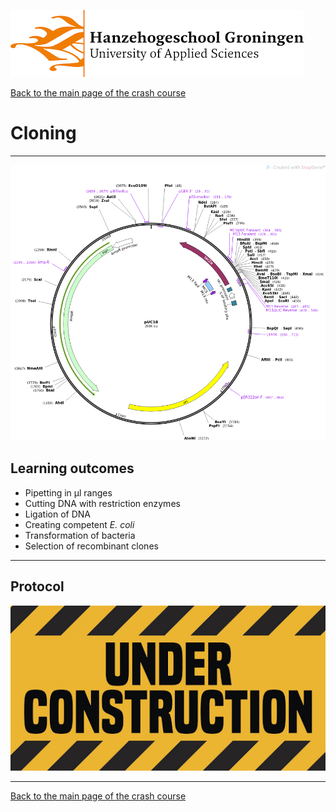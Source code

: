 ![Hanze](../hanze/hanze.png)

[Back to the main page of the crash course](../index.html)

# Cloning

---

![Pic](./pics/impression.png)

## Learning outcomes
- Pipetting in μl ranges
- Cutting DNA with restriction enzymes
- Ligation of DNA
- Creating competent *E. coli*
- Transformation of bacteria
- Selection of recombinant clones

---
## Protocol

![Under construction](./pics/under_construction.jpg)


--- 

[Back to the main page of the crash course](../index.html)